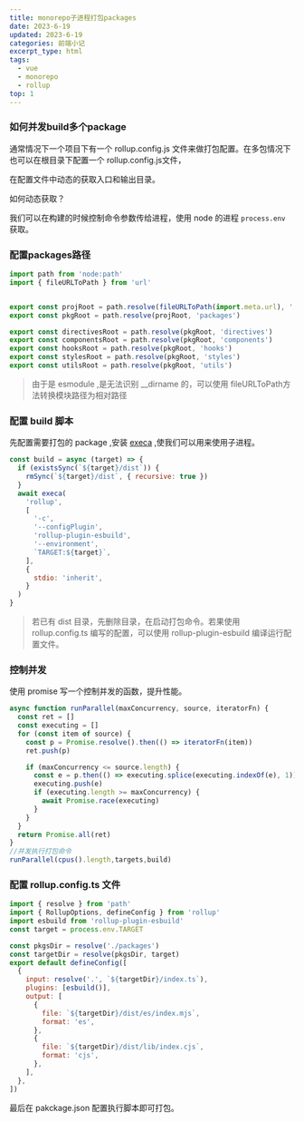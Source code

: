 ```yaml
---
title: monorepo子进程打包packages
date: 2023-6-19
updated: 2023-6-19
categories: 前端小记
excerpt_type: html
tags:
  - vue
  -	monorepo
  - rollup
top: 1
---
```


### 如何并发build多个package

通常情况下一个项目下有一个 rollup.config.js 文件来做打包配置。在多包情况下也可以在根目录下配置一个 rollup.config.js文件，

在配置文件中动态的获取入口和输出目录。

<span class="text-red-600">如何动态获取？</span>

我们可以在构建的时候控制命令参数传给进程，使用 node 的进程 ``` process.env ``` 获取。

### 配置packages路径

```js
import path from 'node:path'
import { fileURLToPath } from 'url'


export const projRoot = path.resolve(fileURLToPath(import.meta.url), '../','../')
export const pkgRoot = path.resolve(projRoot, 'packages')

export const directivesRoot = path.resolve(pkgRoot, 'directives')
export const componentsRoot = path.resolve(pkgRoot, 'components')
export const hooksRoot = path.resolve(pkgRoot, 'hooks')
export const stylesRoot = path.resolve(pkgRoot, 'styles')
export const utilsRoot = path.resolve(pkgRoot, 'utils')
```

> 由于是 esmodule ,是无法识别 __dirname 的，可以使用 fileURLToPath方法转换模块路径为相对路径

<!-- more -->

### 配置 build 脚本

先配置需要打包的 package ,安装  [execa](https://www.npmjs.com/package/execa) ,使我们可以用来使用子进程。

```js
const build = async (target) => {
  if (existsSync(`${target}/dist`)) {
    rmSync(`${target}/dist`, { recursive: true })
  }
  await execa(
    'rollup',
    [
      '-c',
      '--configPlugin',
      'rollup-plugin-esbuild',
      '--environment',
      `TARGET:${target}`,
    ],
    {
      stdio: 'inherit',
    }
  )
}
```

> 若已有 dist 目录，先删除目录，在启动打包命令。若果使用 rollup.config.ts 编写的配置，可以使用 rollup-plugin-esbuild 编译运行配置文件。

### 控制并发

使用 promise 写一个控制并发的函数，提升性能。

```js
async function runParallel(maxConcurrency, source, iteratorFn) {
  const ret = []
  const executing = []
  for (const item of source) {
    const p = Promise.resolve().then(() => iteratorFn(item))
    ret.push(p)

    if (maxConcurrency <= source.length) {
      const e = p.then(() => executing.splice(executing.indexOf(e), 1))
      executing.push(e)
      if (executing.length >= maxConcurrency) {
        await Promise.race(executing)
      }
    }
  }
  return Promise.all(ret)
}
//并发执行打包命令
runParallel(cpus().length,targets,build)
```

### 配置 rollup.config.ts 文件

```js
import { resolve } from 'path'
import { RollupOptions, defineConfig } from 'rollup'
import esbuild from 'rollup-plugin-esbuild'
const target = process.env.TARGET

const pkgsDir = resolve('./packages')
const targetDir = resolve(pkgsDir, target)
export default defineConfig([
  {
    input: resolve('.', `${targetDir}/index.ts`),
    plugins: [esbuild()],
    output: [
      {
        file: `${targetDir}/dist/es/index.mjs`,
        format: 'es',
      },
      {
        file: `${targetDir}/dist/lib/index.cjs`,
        format: 'cjs',
      },
    ],
  },
])

```

最后在 pakckage.json 配置执行脚本即可打包。
